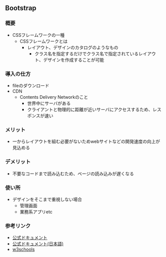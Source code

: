 ## Bootstrap

### 概要
- CSSフレームワークの一種
  - CSSフレームワークとは
    - レイアウト、デザインのカタログのようなもの
      - クラス名を指定するだけでクラス名で指定されているレイアウト、デザインを作成することが可能

### 導入の仕方
- fileのダウンロード
- CDN
  - Contents Delivery Networkのこと
    - 世界中にサーバがある
    - クライアントと物理的に距離が近いサーバにアクセスするため、レスポンスが速い

### メリット
- 一からレイアウトを組む必要がないためwebサイトなどの開発速度の向上が見込める

### デメリット
- 不要なコードまで読み込むため、ページの読み込みが遅くなる

### 使い所
- デザインをそこまで重視しない場合
  - 管理画面
  - 業務系アプリetc

### 参考リンク
- [公式ドキュメント](https://getbootstrap.com/)
- [公式ドキュメント(日本語)](https://getbootstrap.jp/)
- [w3schools](https://www.w3schools.com/bootstrap4/default.asp)